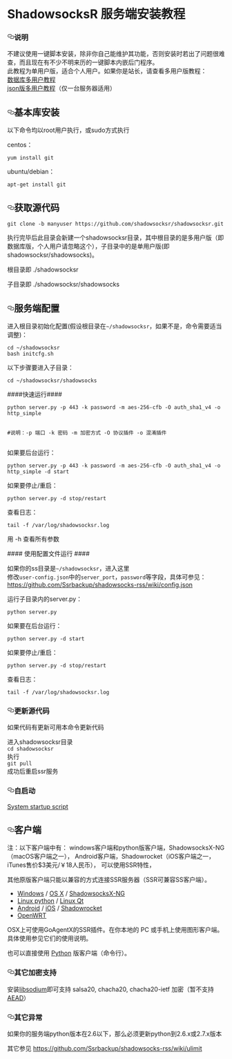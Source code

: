  <h1>ShadowsocksR 服务端安装教程</h1>
<h3>
<a id="user-content-说明" class="anchor" href="#%E8%AF%B4%E6%98%8E" aria-hidden="true"><svg aria-hidden="true" class="octicon octicon-link" height="16" version="1.1" viewbox="0 0 16 16" width="16"><path fill-rule="evenodd" d="M4 9h1v1H4c-1.5 0-3-1.69-3-3.5S2.55 3 4 3h4c1.45 0 3 1.69 3 3.5 0 1.41-.91 2.72-2 3.25V8.59c.58-.45 1-1.27 1-2.09C10 5.22 8.98 4 8 4H4c-.98 0-2 1.22-2 2.5S3 9 4 9zm9-3h-1v1h1c1 0 2 1.22 2 2.5S13.98 12 13 12H9c-.98 0-2-1.22-2-2.5 0-.83.42-1.64 1-2.09V6.25c-1.09.53-2 1.84-2 3.25C6 11.31 7.55 13 9 13h4c1.45 0 3-1.69 3-3.5S14.5 6 13 6z"></path></svg></a>说明</h3>
<p>不建议使用一键脚本安装，除非你自己能维护其功能，否则安装时若出了问题很难查，而且现在有不少不明来历的一键脚本内嵌后门程序。<br>
此教程为单用户版，适合个人用户。如果你是站长，请查看多用户版教程：<br>
<a href="https://github.com/Ssrbackup/shadowsocks-rss/wiki/Server-Setup(manyuser-with-mysql)">数据库多用户教程</a><br>
<a href="https://github.com/Ssrbackup/shadowsocks-rss/wiki/Server-Setup(manyuser-with-mudbjson)">json版多用户教程</a>（仅一台服务器适用）</p>
<h2>
<a id="user-content-基本库安装" class="anchor" href="#%E5%9F%BA%E6%9C%AC%E5%BA%93%E5%AE%89%E8%A3%85" aria-hidden="true"><svg aria-hidden="true" class="octicon octicon-link" height="16" version="1.1" viewbox="0 0 16 16" width="16"><path fill-rule="evenodd" d="M4 9h1v1H4c-1.5 0-3-1.69-3-3.5S2.55 3 4 3h4c1.45 0 3 1.69 3 3.5 0 1.41-.91 2.72-2 3.25V8.59c.58-.45 1-1.27 1-2.09C10 5.22 8.98 4 8 4H4c-.98 0-2 1.22-2 2.5S3 9 4 9zm9-3h-1v1h1c1 0 2 1.22 2 2.5S13.98 12 13 12H9c-.98 0-2-1.22-2-2.5 0-.83.42-1.64 1-2.09V6.25c-1.09.53-2 1.84-2 3.25C6 11.31 7.55 13 9 13h4c1.45 0 3-1.69 3-3.5S14.5 6 13 6z"></path></svg></a>基本库安装</h2>
<p>以下命令均以root用户执行，或sudo方式执行</p>
<p>centos：</p>
<pre><code>yum install git
</code></pre>
<p>ubuntu/debian：</p>
<pre><code>apt-get install git
</code></pre>
<h2>
<a id="user-content-获取源代码" class="anchor" href="#%E8%8E%B7%E5%8F%96%E6%BA%90%E4%BB%A3%E7%A0%81" aria-hidden="true"><svg aria-hidden="true" class="octicon octicon-link" height="16" version="1.1" viewbox="0 0 16 16" width="16"><path fill-rule="evenodd" d="M4 9h1v1H4c-1.5 0-3-1.69-3-3.5S2.55 3 4 3h4c1.45 0 3 1.69 3 3.5 0 1.41-.91 2.72-2 3.25V8.59c.58-.45 1-1.27 1-2.09C10 5.22 8.98 4 8 4H4c-.98 0-2 1.22-2 2.5S3 9 4 9zm9-3h-1v1h1c1 0 2 1.22 2 2.5S13.98 12 13 12H9c-.98 0-2-1.22-2-2.5 0-.83.42-1.64 1-2.09V6.25c-1.09.53-2 1.84-2 3.25C6 11.31 7.55 13 9 13h4c1.45 0 3-1.69 3-3.5S14.5 6 13 6z"></path></svg></a>获取源代码</h2>
<p><code>git clone -b manyuser https://github.com/shadowsocksr/shadowsocksr.git</code></p>
<p>执行完毕后此目录会新建一个shadowsocksr目录，其中根目录的是多用户版（即数据库版，个人用户请忽略这个），子目录中的是单用户版(即shadowsocksr/shadowsocks)。</p>
<p>根目录即 ./shadowsocksr</p>
<p>子目录即 ./shadowsocksr/shadowsocks</p>
<h2>
<a id="user-content-服务端配置" class="anchor" href="#%E6%9C%8D%E5%8A%A1%E7%AB%AF%E9%85%8D%E7%BD%AE" aria-hidden="true"><svg aria-hidden="true" class="octicon octicon-link" height="16" version="1.1" viewbox="0 0 16 16" width="16"><path fill-rule="evenodd" d="M4 9h1v1H4c-1.5 0-3-1.69-3-3.5S2.55 3 4 3h4c1.45 0 3 1.69 3 3.5 0 1.41-.91 2.72-2 3.25V8.59c.58-.45 1-1.27 1-2.09C10 5.22 8.98 4 8 4H4c-.98 0-2 1.22-2 2.5S3 9 4 9zm9-3h-1v1h1c1 0 2 1.22 2 2.5S13.98 12 13 12H9c-.98 0-2-1.22-2-2.5 0-.83.42-1.64 1-2.09V6.25c-1.09.53-2 1.84-2 3.25C6 11.31 7.55 13 9 13h4c1.45 0 3-1.69 3-3.5S14.5 6 13 6z"></path></svg></a>服务端配置</h2>
<p>进入根目录初始化配置(假设根目录在<code>~/shadowsocksr</code>，如果不是，命令需要适当调整)：</p>
<pre><code>cd ~/shadowsocksr
bash initcfg.sh
</code></pre>
<p>以下步骤要进入子目录：</p>
<pre><code>cd ~/shadowsocksr/shadowsocks
</code></pre>
<p>####快速运行####</p>
<pre><code>python server.py -p 443 -k password -m aes-256-cfb -O auth_sha1_v4 -o http_simple

#说明：-p 端口 -k 密码  -m 加密方式 -O 协议插件 -o 混淆插件
</code></pre>
<p>如果要后台运行：</p>
<pre><code>python server.py -p 443 -k password -m aes-256-cfb -O auth_sha1_v4 -o http_simple -d start
</code></pre>
<p>如果要停止/重启：</p>
<pre><code>python server.py -d stop/restart
</code></pre>
<p>查看日志：</p>
<pre><code>tail -f /var/log/shadowsocksr.log
</code></pre>
<p>用 -h 查看所有参数</p>
<p>#### 使用配置文件运行 ####</p>
<p>如果你的ss目录是<code>~/shadowsocksr</code>，进入这里<br>
修改<code>user-config.json</code>中的<code>server_port</code>，<code>password</code>等字段，具体可参见：<br>
<a href="https://github.com/Ssrbackup/shadowsocks-rss/wiki/config.json">https://github.com/Ssrbackup/shadowsocks-rss/wiki/config.json</a></p>
<p>运行子目录内的server.py：</p>
<pre><code>python server.py
</code></pre>
<p>如果要在后台运行：</p>
<pre><code>python server.py -d start
</code></pre>
<p>如果要停止/重启：</p>
<pre><code>python server.py -d stop/restart
</code></pre>
<p>查看日志：</p>
<pre><code>tail -f /var/log/shadowsocksr.log
</code></pre>
<h3>
<a id="user-content-更新源代码" class="anchor" href="#%E6%9B%B4%E6%96%B0%E6%BA%90%E4%BB%A3%E7%A0%81" aria-hidden="true"><svg aria-hidden="true" class="octicon octicon-link" height="16" version="1.1" viewbox="0 0 16 16" width="16"><path fill-rule="evenodd" d="M4 9h1v1H4c-1.5 0-3-1.69-3-3.5S2.55 3 4 3h4c1.45 0 3 1.69 3 3.5 0 1.41-.91 2.72-2 3.25V8.59c.58-.45 1-1.27 1-2.09C10 5.22 8.98 4 8 4H4c-.98 0-2 1.22-2 2.5S3 9 4 9zm9-3h-1v1h1c1 0 2 1.22 2 2.5S13.98 12 13 12H9c-.98 0-2-1.22-2-2.5 0-.83.42-1.64 1-2.09V6.25c-1.09.53-2 1.84-2 3.25C6 11.31 7.55 13 9 13h4c1.45 0 3-1.69 3-3.5S14.5 6 13 6z"></path></svg></a>更新源代码</h3>
<p>如果代码有更新可用本命令更新代码</p>
<p>进入shadowsocksr目录<br>
<code>cd shadowsocksr</code><br>
执行<br>
<code>git pull</code><br>
成功后重启ssr服务</p>
<h3>
<a id="user-content-自启动" class="anchor" href="#%E8%87%AA%E5%90%AF%E5%8A%A8" aria-hidden="true"><svg aria-hidden="true" class="octicon octicon-link" height="16" version="1.1" viewbox="0 0 16 16" width="16"><path fill-rule="evenodd" d="M4 9h1v1H4c-1.5 0-3-1.69-3-3.5S2.55 3 4 3h4c1.45 0 3 1.69 3 3.5 0 1.41-.91 2.72-2 3.25V8.59c.58-.45 1-1.27 1-2.09C10 5.22 8.98 4 8 4H4c-.98 0-2 1.22-2 2.5S3 9 4 9zm9-3h-1v1h1c1 0 2 1.22 2 2.5S13.98 12 13 12H9c-.98 0-2-1.22-2-2.5 0-.83.42-1.64 1-2.09V6.25c-1.09.53-2 1.84-2 3.25C6 11.31 7.55 13 9 13h4c1.45 0 3-1.69 3-3.5S14.5 6 13 6z"></path></svg></a>自启动</h3>
<p><a href="https://github.com/Ssrbackup/shadowsocks-rss/wiki/System-startup-script">System startup script</a></p>
<h2>
<a id="user-content-客户端" class="anchor" href="#%E5%AE%A2%E6%88%B7%E7%AB%AF" aria-hidden="true"><svg aria-hidden="true" class="octicon octicon-link" height="16" version="1.1" viewbox="0 0 16 16" width="16"><path fill-rule="evenodd" d="M4 9h1v1H4c-1.5 0-3-1.69-3-3.5S2.55 3 4 3h4c1.45 0 3 1.69 3 3.5 0 1.41-.91 2.72-2 3.25V8.59c.58-.45 1-1.27 1-2.09C10 5.22 8.98 4 8 4H4c-.98 0-2 1.22-2 2.5S3 9 4 9zm9-3h-1v1h1c1 0 2 1.22 2 2.5S13.98 12 13 12H9c-.98 0-2-1.22-2-2.5 0-.83.42-1.64 1-2.09V6.25c-1.09.53-2 1.84-2 3.25C6 11.31 7.55 13 9 13h4c1.45 0 3-1.69 3-3.5S14.5 6 13 6z"></path></svg></a>客户端</h2>
<p>注：以下客户端中有：
windows客户端和python版客户端，ShadowsocksX-NG（macOS客户端之一），
Android客户端，Shadowrocket（iOS客户端之一，iTunes售价$3美元/￥18人民币），
可以使用SSR特性，</p>
<p>其他原版客户端只能以兼容的方式连接SSR服务器（SSR可兼容SS客户端）。</p>
<ul>
<li>
<a href="https://github.com/shadowsocksrr/shadowsocksr-csharp">Windows</a> / <a href="https://github.com/shadowsocks/shadowsocks-iOS/wiki/Shadowsocks-for-OSX-Help">OS X</a> / <a href="https://github.com/yichengchen/ShadowsocksX-R">ShadowsocksX-NG</a>
</li>
<li>
<a href="https://github.com/shadowsocksrr/shadowsocksr">Linux python</a> / <a href="https://github.com/librehat/shadowsocks-qt5">Linux Qt</a>
</li>
<li>
<a href="https://github.com/shadowsocksrr/shadowsocksr-android">Android</a> / <a href="https://github.com/shadowsocks/shadowsocks-iOS/wiki/Help">iOS</a> / <a href="https://itunes.apple.com/us/app/shadowrocket/id932747118">Shadowrocket</a>
</li>
<li><a href="https://github.com/shadowsocks/openwrt-shadowsocks">OpenWRT</a></li>
</ul>
<p>OSX上可使用GoAgentX的SSR插件。在你本地的 PC 或手机上使用图形客户端。具体使用参见它们的使用说明。</p>
<p>也可以直接使用 <a href="https://github.com/Ssrbackup/shadowsocks-rss/wiki/Python-client-setup-(Mult-language)">Python</a> 版客户端（命令行）。</p>
<h3>
<a id="user-content-其它加密支持" class="anchor" href="#%E5%85%B6%E5%AE%83%E5%8A%A0%E5%AF%86%E6%94%AF%E6%8C%81" aria-hidden="true"><svg aria-hidden="true" class="octicon octicon-link" height="16" version="1.1" viewbox="0 0 16 16" width="16"><path fill-rule="evenodd" d="M4 9h1v1H4c-1.5 0-3-1.69-3-3.5S2.55 3 4 3h4c1.45 0 3 1.69 3 3.5 0 1.41-.91 2.72-2 3.25V8.59c.58-.45 1-1.27 1-2.09C10 5.22 8.98 4 8 4H4c-.98 0-2 1.22-2 2.5S3 9 4 9zm9-3h-1v1h1c1 0 2 1.22 2 2.5S13.98 12 13 12H9c-.98 0-2-1.22-2-2.5 0-.83.42-1.64 1-2.09V6.25c-1.09.53-2 1.84-2 3.25C6 11.31 7.55 13 9 13h4c1.45 0 3-1.69 3-3.5S14.5 6 13 6z"></path></svg></a>其它加密支持</h3>
<p>安装<a href="https://github.com/Ssrbackup/shadowsocks-rss/wiki/libsodium">libsodium</a>即可支持 salsa20, chacha20, chacha20-ietf 加密（暂不支持<a href="https://github.com/onelogin/aead">AEAD</a>）</p>
<h3>
<a id="user-content-其它异常" class="anchor" href="#%E5%85%B6%E5%AE%83%E5%BC%82%E5%B8%B8" aria-hidden="true"><svg aria-hidden="true" class="octicon octicon-link" height="16" version="1.1" viewbox="0 0 16 16" width="16"><path fill-rule="evenodd" d="M4 9h1v1H4c-1.5 0-3-1.69-3-3.5S2.55 3 4 3h4c1.45 0 3 1.69 3 3.5 0 1.41-.91 2.72-2 3.25V8.59c.58-.45 1-1.27 1-2.09C10 5.22 8.98 4 8 4H4c-.98 0-2 1.22-2 2.5S3 9 4 9zm9-3h-1v1h1c1 0 2 1.22 2 2.5S13.98 12 13 12H9c-.98 0-2-1.22-2-2.5 0-.83.42-1.64 1-2.09V6.25c-1.09.53-2 1.84-2 3.25C6 11.31 7.55 13 9 13h4c1.45 0 3-1.69 3-3.5S14.5 6 13 6z"></path></svg></a>其它异常</h3>
<p>如果你的服务端python版本在2.6以下，那么必须更新python到2.6.x或2.7.x版本</p>
<p>其它参见 <a href="https://github.com/Ssrbackup/shadowsocks-rss/wiki/ulimit">https://github.com/Ssrbackup/shadowsocks-rss/wiki/ulimit</a></p>
